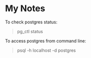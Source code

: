 # My Notes

To check postgres status:
> pg_ctl status

To access postgres from command line:
> psql -h localhost -d postgres


